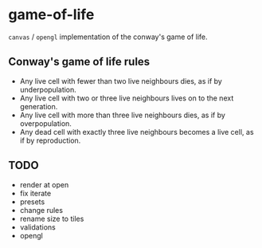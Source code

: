 # game-of-life

`canvas` / `opengl` implementation of the conway's game of life.

## Conway's game of life rules

- Any live cell with fewer than two live neighbours dies, as if by
  underpopulation.
- Any live cell with two or three live neighbours lives on to the next
  generation.
- Any live cell with more than three live neighbours dies, as if by
  overpopulation.
- Any dead cell with exactly three live neighbours becomes a live
  cell, as if by reproduction.

## TODO

- render at open
- fix iterate
- presets
- change rules
- rename size to tiles
- validations
- opengl
